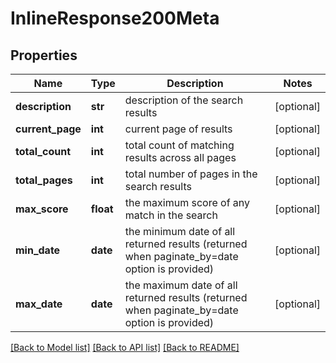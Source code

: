 # InlineResponse200Meta

## Properties
Name | Type | Description | Notes
------------ | ------------- | ------------- | -------------
**description** | **str** | description of the search results | [optional] 
**current_page** | **int** | current page of results | [optional] 
**total_count** | **int** | total count of matching results across all pages | [optional] 
**total_pages** | **int** | total number of pages in the search results | [optional] 
**max_score** | **float** | the maximum score of any match in the search | [optional] 
**min_date** | **date** | the minimum date of all returned results (returned when paginate_by&#x3D;date option is provided) | [optional] 
**max_date** | **date** | the maximum date of all returned results (returned when paginate_by&#x3D;date option is provided) | [optional] 

[[Back to Model list]](../README.md#documentation-for-models) [[Back to API list]](../README.md#documentation-for-api-endpoints) [[Back to README]](../README.md)

